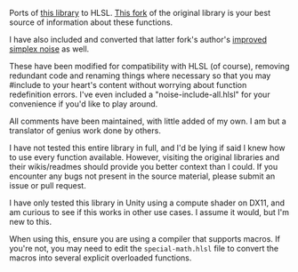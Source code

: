 Ports of [this library](https://github.com/ashima/webgl-noise) to HLSL. [This fork](https://github.com/stegu/webgl-noise) of the original library is your best source of information about these functions.

I have also included and converted that latter fork's author's [improved simplex noise](https://github.com/stegu/psrdnoise/) as well.

These have been modified for compatibility with HLSL (of course), removing redundant code and renaming things where necessary so that you may #include to your heart's content without worrying about function redefinition errors. I've even included a "noise-include-all.hlsl" for your convenience if you'd like to play around.

All comments have been maintained, with little added of my own. I am but a translator of genius work done by others.

I have not tested this entire library in full, and I'd be lying if said I knew how to use every function available. However, visiting the original libraries and their wikis/readmes should provide you better context than I could. If you encounter any bugs not present in the source material, please submit an issue or pull request.

I have only tested this library in Unity using a compute shader on DX11, and am curious to see if this works in other use cases. I assume it would, but I'm new to this.

When using this, ensure you are using a compiler that supports macros. If you're not, you may need to edit the `special-math.hlsl` file to convert the macros into several explicit overloaded functions.
